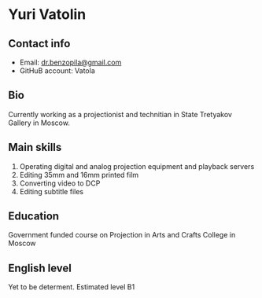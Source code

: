 # Yuri Vatolin
## Contact info
* Email: dr.benzopila@gmail.com
* GitHuB account: Vatola
## Bio
Currently working as a projectionist and technitian in State Tretyakov Gallery in Moscow. 
## Main skills
1. Operating digital and analog projection equipment and playback servers
2. Editing 35mm and 16mm printed film
3. Converting video to DCP
4. Editing subtitle files
## Education
Government funded course on Projection in Arts and Crafts College in Moscow
## English level
Yet to be determent. Estimated level B1
